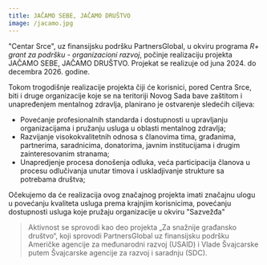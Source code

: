 ```yaml
---
title: JAČAMO SEBE, JAČAMO DRUŠTVO
image: /jacamo.jpg
---
```


"Centar Srce", uz finansijsku podršku PartnersGlobal, u okviru programa _R+
grant za podršku - organizacioni razvoj_, počinje realizaciju projekta JAČAMO
SEBE, JAČAMO DRUŠTVO. Projekat se realizuje od juna 2024. do decembra 2026.
godine.

Tokom trogodišnje realizacije projekta čiji će korisnici, pored Centra Srce,
biti i druge organizacije koje se na teritoriji Novog Sada bave zaštitom i
unapređenjem mentalnog zdravlja, planirano je ostvarenje sledećih ciljeva:

- Povećanje profesionalnih standarda i dostupnosti u upravljanju organizacijama
  i pružanju usluga u oblasti mentalnog zdravlja;
- Razvijanje visokokvalitetnih odnosa s članovima tima, građanima, partnerima,
  saradnicima, donatorima, javnim institucijama i drugim zainteresovanim
  stranama;
- Unapredjenje procesa donošenja odluka, veća participacija članova u procesu
  odlučivanja unutar timova i uskladjivanje strukture sa potrebama društva;

Očekujemo da će realizacija ovog značajnog projekta imati značajnu ulogu u
povećanju kvaliteta usluga prema krajnjim korisnicima, povećanju dostupnosti
usluga koje pružaju organizacije u okviru "Sazvežđa"

> Aktivnost se sprovodi kao deo projekta „Za snažnije građansko društvo“, koji
> sprovodi PartnersGlobal uz finansijsku podršku Američke agencije za
> međunarodni razvoj (USAID) i Vlade Švajcarske putem Švajcarske agencije za
> razvoj i saradnju (SDC).
